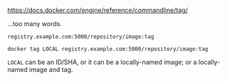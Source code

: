 https://docs.docker.com/engine/reference/commandline/tag/

...too many words.

`registry.example.com:5000/repository/image:tag`

`docker tag LOCAL registry.example.com:5000/repository/image:tag`

`LOCAL` can be an ID/SHA, or it can be a locally-named image; or a locally-named image and tag.

